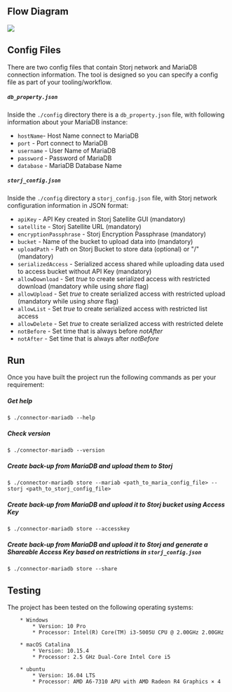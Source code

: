 ## Flow Diagram

![](https://github.com/storj-thirdparty/connector-mariadb/blob/master/README.assets/arch.drawio.png)

## Config Files

There are two config files that contain Storj network and MariaDB connection information.  The tool is designed so you can specify a config file as part of your tooling/workflow.  



##### `db_property.json`

Inside the `./config` directory there is a  `db_property.json` file, with following information about your MariaDB instance:

* `hostName`- Host Name connect to MariaDB
* `port` - Port connect to MariaDB
* `username` - User Name of MariaDB
* `password` - Password of MariaDB
* `database` - MariaDB Database Name



##### `storj_config.json`

Inside the `./config` directory a `storj_config.json` file, with Storj network configuration information in JSON format:

* `apiKey` - API Key created in Storj Satellite GUI (mandatory)
* `satellite` - Storj Satellite URL (mandatory)
* `encryptionPassphrase` - Storj Encryption Passphrase (mandatory)
* `bucket` - Name of the bucket to upload data into (mandatory)
* `uploadPath` - Path on Storj Bucket to store data (optional) or "/" (mandatory)
* `serializedAccess` - Serialized access shared while uploading data used to access bucket without API Key (mandatory)
* `allowDownload` - Set *true* to create serialized access with restricted download (mandatory while using *share* flag)
* `allowUpload` - Set *true* to create serialized access with restricted upload (mandatory while using *share* flag)
* `allowList` - Set *true* to create serialized access with restricted list access
* `allowDelete` - Set *true* to create serialized access with restricted delete
* `notBefore` - Set time that is always before *notAfter*
* `notAfter` - Set time that is always after *notBefore*



## Run

Once you have built the project run the following commands as per your requirement:

##### Get help

```
$ ./connector-mariadb --help
```

##### Check version

```
$ ./connector-mariadb --version
```

##### Create back-up from MariaDB and upload them to Storj

```
$ ./connector-mariadb store --mariab <path_to_maria_config_file> --storj <path_to_storj_config_file>
```

##### Create back-up from MariaDB and upload it to Storj bucket using Access Key

```
$ ./connector-mariadb store --accesskey
```

##### Create back-up from MariaDB and upload it to Storj and generate a Shareable Access Key based on restrictions in `storj_config.json`

```
$ ./connector-mariadb store --share
```





##  Testing

The project has been tested on the following operating systems:

```
	* Windows
		* Version: 10 Pro
		* Processor: Intel(R) Core(TM) i3-5005U CPU @ 2.00GHz 2.00GHz

	* macOS Catalina
		* Version: 10.15.4
		* Processor: 2.5 GHz Dual-Core Intel Core i5

	* ubuntu
		* Version: 16.04 LTS
		* Processor: AMD A6-7310 APU with AMD Radeon R4 Graphics × 4
```
